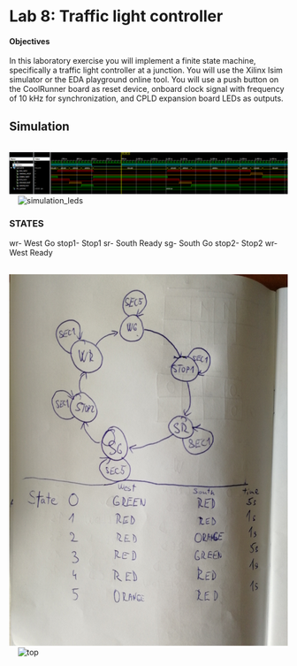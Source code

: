 # Lab 8: Traffic light controller

#### Objectives

In this laboratory exercise you will implement a finite state machine, specifically a traffic light controller at a junction. You will use the Xilinx Isim simulator or the EDA playground online tool. You will use a push button on the CoolRunner board as reset device, onboard clock signal with frequency of 10&nbsp;kHz for synchronization, and CPLD expansion board LEDs as outputs.

## Simulation

&nbsp;
    ![simulation_traffic_lights](../../Images/traffic_lights.png)
    &nbsp;
&nbsp;
    ![simulation_leds](../../Images/...)
    &nbsp;
    
    
### STATES
wr- West Go
stop1- Stop1
sr- South Ready
sg- South Go
stop2- Stop2
wr- West Ready

&nbsp;
    ![states](../../Images/states.jpg)
    &nbsp;
&nbsp;
    ![top](../../Images/)
    &nbsp;    
